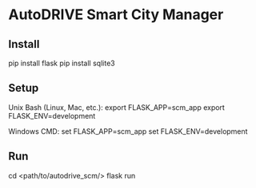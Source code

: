 # AutoDRIVE Smart City Manager

## Install
pip install flask
pip install sqlite3

## Setup
Unix Bash (Linux, Mac, etc.):
    export FLASK_APP=scm_app
    export FLASK_ENV=development

Windows CMD:
    set FLASK_APP=scm_app
    set FLASK_ENV=development

## Run
cd <path/to/autodrive_scm/>
flask run
